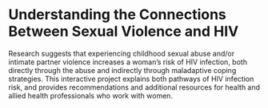 # Understanding the Connections Between Sexual Violence and HIV

Research suggests that experiencing childhood sexual abuse and/or intimate partner violence increases a woman’s risk of HIV infection, both directly through the abuse and indirectly through maladaptive coping strategies. This interactive project explains both pathways of HIV infection risk, and provides recommendations and additional resources for health and allied health professionals who work with women.
